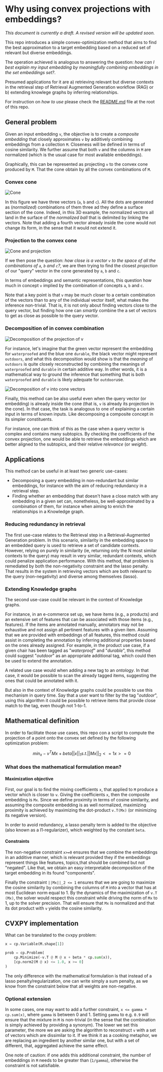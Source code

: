 # Why using convex projections with embeddings?

_This document is currently a draft. A revised version will be updated soon._ 

This repo introduces a simple convex-optimization method that aims to find the best approximation to a target embedding based on a reduced set of relevant but diverse embeddings.

The operation achieved is analogous to answering the question: _how can I best explain my input embedding by _meaningfully_ combining embeddings in the set embeddings set?_.

Presumed applications for it are a) retrieving relevant but diverse contexts in the retrieval step of Retrieval Augmented Generation workflow (RAG) or b) extending knowlege graphs by inferring relationships.

For instruction on _how to use_ please check the [README.md](../README.md) file at the root of this repo.


## General problem

Given an input embedding `v`, the objective is to create a _composite embedding_ that closely approximates `v` by additively combining embeddings from a collection `M`. Closeness will be defined in terms of cosine similarity. We further assume that both `v` and the columns in `M` are normalized (which is the usual case for most available embeddings).

Graphically, this can be represented as projecting `v` to the convex cone produced by `M`. That the cone obtain by all the convex combinations of `M`.

### Convex cone
![Cone](./plot/cone.png)

In this figure we have three vectors (`a`, `b` and `c`). All the dots are generated as (_normalized_) combinations of them three ad they define a surface section of the cone. Indeed, in this 3D example, the normalized vectors all land in the surface of the _normalized ball_ that is delimited by linking the vectors. Note that adding a fourth vector already inside the cone would not change its form, in the sense that it would not extend it.

### Projection to the convex cone 
![Cone and projection](./plot/cone_0.png)

If we then pose the question: _how close is a vector `v` to the space of all the combinations of `a`, `b` and `c`?_, we are then trying to find the closest _projection_ of our "query" vector in the cone generated by `a`, `b` and `c`. 

In terms of embeddings and semantic representations, this question how much in concept `v` implied by the combination of concepts  `a`, `b` and `c`.

Note that a key point is that `v` may be much closer to a certain combination of the vectors than to any of the individual vector itself, what makes the inference non-trivial. That is, it is not only about finding vectors close to the query vector, but finding how one can _smartly_ combine the a set of vectors to get as close as possible to the query vector.

### Decomposition of in convex combination

![Decomposition of the projection of v](./plot/cone_1.png)

For instance, let's imagine that the green vector represent the embedding for `waterproofed` and the blue one `durable`, the black vector might represent `outdoors`, and what this decomposition would show is that the _meaning_ of `outdoors` is quite closely reconstructed by combining the meanings of `waterproofed` and `durable` in certain additive way. In other words, it is a mathematical way to ground the inference that something that is both `waterproofed` and `durable` is likely adequate for `outdoor`use.

![Decomposition of v into cone vectors](./plot/cone_2.png)

Finally, this method can be also useful even when the query vector (or embedding) is already inside the cone (that is, `v` is already its projection in the cone). In that case, the task is analogous to one of explaining a certain input in terms of known inputs. Like decomposing a composite concept in its simpler constituents.

For instance, one can think of this as the case when a query vector is complex and contains many subtopics. By checking the coefficients of the convex projection, one would be able to retrieve the embeddings which are better aligned to the subtopics, and their relative _relevance_ (or _weight_).

## Applications

This method can be useful in at least two generic use-cases:

- Decomposing a query embedding in non-redundant but similar embeddings, for instance with the aim of reducing redundancy in a retrieval step. 
- Finding whether an embedding that doesn't have a close match with any embedding in a given set can, nonetheless, be well-approximated by a combination of them, for instance when aiming to enrich the relationships in a Knowledge graph.

### Reducing redundancy in retrieval 
The first use-case relates to the Retrieval step in a Retrieval-Augmented Generation problem. In this scenario, similarity in the embedding space to an embedded query is used to retrieve a set of candidate contexts. However, relying on purely in similarity (ie, returning only the N most similar contexts to the query) may result in very similar, redundant contexts, which could penalize application performance. With this method, that problem is remediated by both the non-negativity constraint and the lasso penalty. That results in the system in retrieving vectors which are both relevant to the query (non-negativity) and diverse among themselves (lasso). 

### Extending Knowledge graphs

The second use-case could be relevant in the context of Knowledge graphs.

For instance, in an e-commerce set up, we have items (e.g., a products) and an extensive set of features that can be associated with those items (e.g., features). If the items are annotated manually, annotators may not be exhaustive and not assign all pertinent features with a given item. Assuming that we are provided with embeddings of all features, this method could assist in completing the annotation by inferring additional properties based on the ones already assigned. For example, in the product use case, if a given chair has been tagged as "_waterproof_" and "_durable_", this method could suggest "_outdoor_" as an appropriate additional tag, which could then be used to extend the annotation.

A related use case would when adding a new tag to an _ontology_. In that case, it would be possible to scan the already tagged items, suggesting the ones that could be annotated with it.

But also in the context of Knowledge graphs could be possible to use this mechanism in query time. Say that a user want to filter by the tag "_outdoor_", using this algorithm it could be possible to retrieve items that provide close match to the tag, even though not 1-to-1.


## Mathematical definition

In order to facilitate those use cases, this repo con a script to compute the projection of a point onto the convex set defined by the following optimization problem:


```math
min_x -v^T M x + beta ||x||_1
s.t. ||Mx||_2 <= 1
            x >= 0
```

### What does the mathematical formulation mean?

#### Maximization objective

First, our goal is to find the mixing coefficients `x`, that applied to `M` produce a vector which is closer to `v`. Giving the coefficients `x`, then the composite embedding is `Mx`. Since we define proximity in terms of cosine similarity, and assuming the composite embedding is as well normalized, maximizing proximity is achieved by maximizing the dot-product `v.T(Mx)` (or minimizing its negative version). 

In order to avoid redundancy, a lasso penalty term is added to the objective (also known as a l1-regularizer), which weighted by the constant `beta`.

#### Constraints

The non-negative constraint `x>=0` ensures that we combine the embeddings in an additive manner, which is relevant provided they if the embeddings represent things like features, topics,that should be combined but not "negated". Like that, we obtain an easy interpretable decomposition of the target embedding in its found "components".

Finally the constraint `||Mx||_2 <= 1` ensures that we are going to maximize the cosine similarity by combining the columns of `M` into a vector that has at most Euclidean norm equal to 1. By the dynamics of the maximization of `v.T (Mx)`, the solver would respect this constraint while driving the norm of `Mx` to 1, up to the solver precision. That will ensure that `Mx` is normalized and that its dot product with `v` yields the cosine similarity.

## CVXPY implementation

What can be translated to the cvxpy problem:

```python
x = cp.Variable(M.shape[1])

prob = cp.Problem(
    cp.Minimize(-v.T @ M @ x + beta * cp.sum(x)),
    [cp.norm2(M @ x) <= 1.0, x >= 0]
)
```

The only difference with the mathematical formulation is that instead of a lasso penalty/regularization, one can write simply a sum penalty, as we know from the constraint below that all weights are non-negative.

### Optional extension

In some cases, one may want to add a further constraint, `x <= gamma * cp.sum(x)`, where `gamma` is between 0 and 1. Setting `gamma` to e.g. `0.9` will ensure that the mixture in `M` is non-trivial (in the sense that the combination is simply achieved by providing a synonym). The lower we set this parameter, the more we are asking the algorithm to reconstruct `v` with a set of vectors which are dissimilar to it. If we think it as a cooking metaphor, we are replacing an ingredient by another similar one, but with a set of different, that, aggregated achieve the same effect.

One note of caution: if one adds this additional constraint, the number of embeddings in `M` needs to be greater than (`1/gamma`), otherwise the constraint is not satisfiable.







